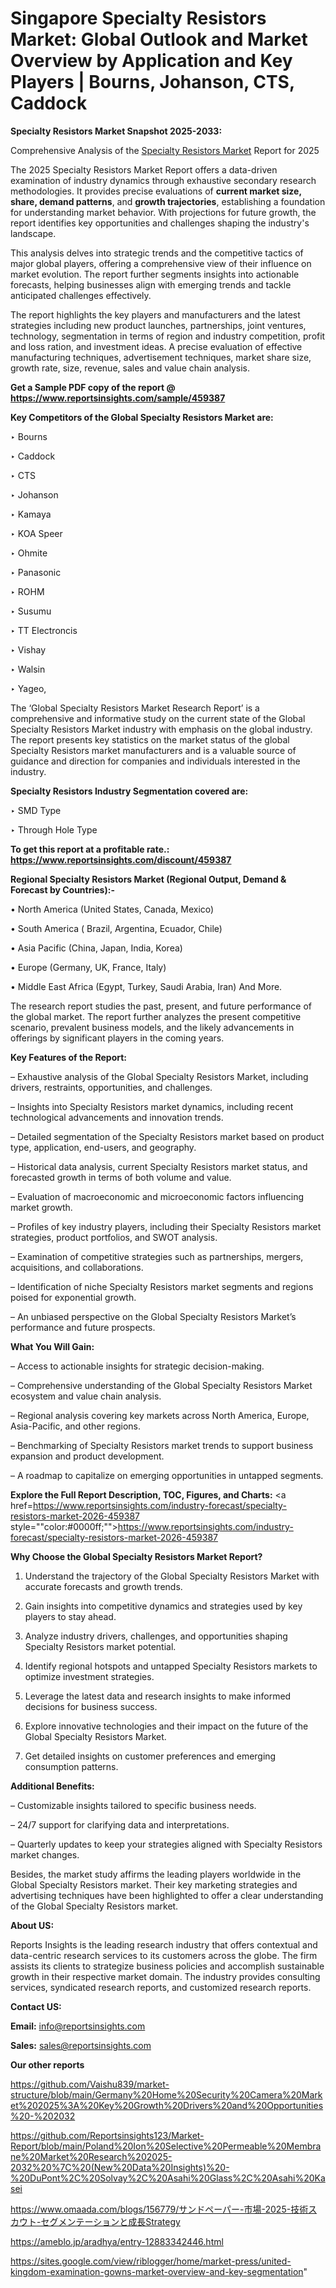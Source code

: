 # Singapore Specialty Resistors Market: Global Outlook and Market Overview by Application and Key Players | Bourns, Johanson, CTS, Caddock

<strong>Specialty Resistors Market Snapshot 2025-2033:</strong>

Comprehensive Analysis of the <a href=https://www.reportsinsights.com/sample/459387>Specialty Resistors Market</a> Report for 2025

The 2025 Specialty Resistors Market Report offers a data-driven examination of industry dynamics through exhaustive secondary research methodologies. It provides precise evaluations of <strong>current market size, share, demand patterns</strong>, and <strong>growth trajectories</strong>, establishing a foundation for understanding market behavior. With projections for future growth, the report identifies key opportunities and challenges shaping the industry's landscape.

This analysis delves into strategic trends and the competitive tactics of major global players, offering a comprehensive view of their influence on market evolution. The report further segments insights into actionable forecasts, helping businesses align with emerging trends and tackle anticipated challenges effectively.

The report highlights the key players and manufacturers and the latest strategies including new product launches, partnerships, joint ventures, technology, segmentation in terms of region and industry competition, profit and loss ration, and investment ideas. A precise evaluation of effective manufacturing techniques, advertisement techniques, market share size, growth rate, size, revenue, sales and value chain analysis.

<strong>Get a Sample PDF copy of the report @ <a href=https://www.reportsinsights.com/sample/459387 style=color:#0000ff;>https://www.reportsinsights.com/sample/459387</a></strong>

<strong>Key Competitors of the Global Specialty Resistors Market are:</strong>

‣ Bourns

‣ Caddock

‣ CTS

‣ Johanson

‣ Kamaya

‣ KOA Speer

‣ Ohmite

‣ Panasonic

‣ ROHM

‣ Susumu

‣ TT Electroncis

‣ Vishay

‣ Walsin

‣ Yageo,

The ‘Global Specialty Resistors Market Research Report’ is a comprehensive and informative study on the current state of the Global Specialty Resistors Market industry with emphasis on the global industry. The report presents key statistics on the market status of the global Specialty Resistors market manufacturers and is a valuable source of guidance and direction for companies and individuals interested in the industry.

<strong>Specialty Resistors Industry Segmentation covered are:</strong>

‣ SMD Type

‣ Through Hole Type

<strong>To get this report at a profitable rate.: <a href=https://www.reportsinsights.com/discount/459387 style=color:#0000ff;>https://www.reportsinsights.com/discount/459387</a></strong>

<strong>Regional Specialty Resistors Market (Regional Output, Demand &amp; Forecast by Countries):-</strong>

• North America (United States, Canada, Mexico)

• South America ( Brazil, Argentina, Ecuador, Chile)

• Asia Pacific (China, Japan, India, Korea)

• Europe (Germany, UK, France, Italy)

• Middle East Africa (Egypt, Turkey, Saudi Arabia, Iran) And More.

The research report studies the past, present, and future performance of the global market. The report further analyzes the present competitive scenario, prevalent business models, and the likely advancements in offerings by significant players in the coming years.

<strong>Key Features of the Report:</strong>

– Exhaustive analysis of the Global Specialty Resistors Market, including drivers, restraints, opportunities, and challenges.

– Insights into Specialty Resistors market dynamics, including recent technological advancements and innovation trends.

– Detailed segmentation of the Specialty Resistors market based on product type, application, end-users, and geography.

– Historical data analysis, current Specialty Resistors market status, and forecasted growth in terms of both volume and value.

– Evaluation of macroeconomic and microeconomic factors influencing market growth.

– Profiles of key industry players, including their Specialty Resistors market strategies, product portfolios, and SWOT analysis.

– Examination of competitive strategies such as partnerships, mergers, acquisitions, and collaborations.

– Identification of niche Specialty Resistors market segments and regions poised for exponential growth.

– An unbiased perspective on the Global Specialty Resistors Market’s performance and future prospects.

<strong>What You Will Gain:</strong>

– Access to actionable insights for strategic decision-making.

– Comprehensive understanding of the Global Specialty Resistors Market ecosystem and value chain analysis.

– Regional analysis covering key markets across North America, Europe, Asia-Pacific, and other regions.

– Benchmarking of Specialty Resistors market trends to support business expansion and product development.

– A roadmap to capitalize on emerging opportunities in untapped segments.

<strong>Explore the Full Report Description, TOC, Figures, and Charts:</strong>
<a href=https://www.reportsinsights.com/industry-forecast/specialty-resistors-market-2026-459387 style=""color:#0000ff;"">https://www.reportsinsights.com/industry-forecast/specialty-resistors-market-2026-459387</a>

<strong>Why Choose the Global Specialty Resistors Market Report?</strong>

1. Understand the trajectory of the Global Specialty Resistors Market with accurate forecasts and growth trends.

2. Gain insights into competitive dynamics and strategies used by key players to stay ahead.

3. Analyze industry drivers, challenges, and opportunities shaping Specialty Resistors market potential.

4. Identify regional hotspots and untapped Specialty Resistors markets to optimize investment strategies.

5. Leverage the latest data and research insights to make informed decisions for business success.

6. Explore innovative technologies and their impact on the future of the Global Specialty Resistors Market.

7. Get detailed insights on customer preferences and emerging consumption patterns.

<strong>Additional Benefits:</strong>

– Customizable insights tailored to specific business needs.

– 24/7 support for clarifying data and interpretations.

– Quarterly updates to keep your strategies aligned with Specialty Resistors market changes.

Besides, the market study affirms the leading players worldwide in the Global Specialty Resistors market. Their key marketing strategies and advertising techniques have been highlighted to offer a clear understanding of the Global Specialty Resistors market.

<strong><strong>About US</strong>:</strong>

Reports Insights is the leading research industry that offers contextual and data-centric research services to its customers across the globe. The firm assists its clients to strategize business policies and accomplish sustainable growth in their respective market domain. The industry provides consulting services, syndicated research reports, and customized research reports.

<strong>Contact US:</strong>

<p class=><b>Email:</b> <a href=mailto:info@reportsinsights.com>info@reportsinsights.com</a></p>
<p class=><b>Sales:</b> <a href=mailto:sales@reportsinsights.com>sales@reportsinsights.com</a></p>

<strong>Our other reports</strong>

<a href=https://github.com/Vaishu839/market-structure/blob/main/Germany%20Home%20Security%20Camera%20Market%202025%3A%20Key%20Growth%20Drivers%20and%20Opportunities%20-%202032>https://github.com/Vaishu839/market-structure/blob/main/Germany%20Home%20Security%20Camera%20Market%202025%3A%20Key%20Growth%20Drivers%20and%20Opportunities%20-%202032</a>

<a href=https://github.com/Reportsinsights123/Market-Report/blob/main/Poland%20Ion%20Selective%20Permeable%20Membrane%20Market%20Research%202025-2032%20%7C%20(New%20Data%20Insights)%20-%20DuPont%2C%20Solvay%2C%20Asahi%20Glass%2C%20Asahi%20Kasei>https://github.com/Reportsinsights123/Market-Report/blob/main/Poland%20Ion%20Selective%20Permeable%20Membrane%20Market%20Research%202025-2032%20%7C%20(New%20Data%20Insights)%20-%20DuPont%2C%20Solvay%2C%20Asahi%20Glass%2C%20Asahi%20Kasei</a>

<a href=https://www.omaada.com/blogs/156779/サンドペーパー-市場-2025-技術スカウト-セグメンテーションと成長Strategy>https://www.omaada.com/blogs/156779/サンドペーパー-市場-2025-技術スカウト-セグメンテーションと成長Strategy</a>

<a href=https://ameblo.jp/aradhya/entry-12883342446.html>https://ameblo.jp/aradhya/entry-12883342446.html</a>

<a href=https://sites.google.com/view/riblogger/home/market-press/united-kingdom-examination-gowns-market-overview-and-key-segmentation>https://sites.google.com/view/riblogger/home/market-press/united-kingdom-examination-gowns-market-overview-and-key-segmentation</a>"
